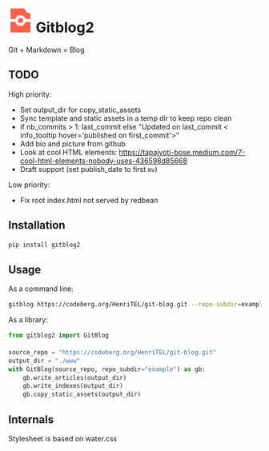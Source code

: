 # ![Gitblog2 Logo](gitblog2/media/favicon.svg "title") Gitblog2

Git + Markdown = Blog

## TODO

High priority:
* Set output_dir for copy_static_assets
* Sync template and static assets in a temp dir to keep repo clean
* if nb_commits > 1: last_commit else "Updated on last_commit < info_tooltip hover='published on first_commit'>"
* Add bio and picture from github
* Look at cool HTML elements: <https://tapajyoti-bose.medium.com/7-cool-html-elements-nobody-uses-436598d85668>
* Draft support (set publish_date to first `mv`)

Low priority:
* Fix root index.html not served by redbean

## Installation
```bash
pip install gitblog2
```

## Usage

As a command line:
```bash
gitblog https://codeberg.org/HenriTEL/git-blog.git --repo-subdir=example
```

As a library:
```python
from gitblog2 import GitBlog

source_repo = "https://codeberg.org/HenriTEL/git-blog.git"
output_dir = "./www"
with GitBlog(source_repo, repo_subdir="example") as gb:
    gb.write_articles(output_dir)
    gb.write_indexes(output_dir)
    gb.copy_static_assets(output_dir)
```

## Internals

Stylesheet is based on water.css
